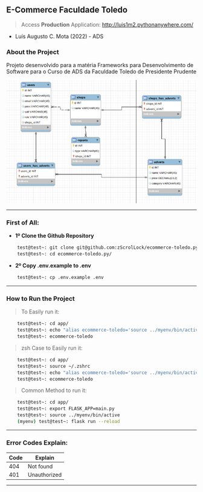 ## **E-Commerce Faculdade Toledo**

> Access **Production** Application: http://luis1m2.pythonanywhere.com/

 - Luís Augusto C. Mota (2022) - ADS
### **About the Project**
Projeto desenvolvido para a matéria Frameworks para Desenvolvimento de Software para o Curso de ADS da Faculdade Toledo de Presidente Prudente

<p align="center">
    <img src="app/static/img/MER.png" width="600" alt="MER">
</p>

<hr/>

### **First of All**:

- **1º Clone the Github Repository**
``` bash
    test@test~: git clone git@github.com:zScrolLock/ecommerce-toledo.py.git
    test@test~: cd ecommerce-toledo.py/
```

- **2º Copy .env.example to .env**
``` bash
    test@test~: cp .env.example .env
```
<hr/>

### **How to Run the Project**

> To Easily run it: 

```bash
    test@test~: cd app/
    test@test~: echo "alias ecommerce-toledo='source ../myenv/bin/activate && export FLASK_APP=main.py && flask run --reload --debugger'" >> $HOME/.bash_aliases
    test@test~: ecommerce-toledo
```
> zsh Case to Easily run it:

```bash
    test@test~: cd app/
    test@test~: source ~/.zshrc
    test@test~: echo "alias ecommerce-toledo='source ../myenv/bin/activate && export FLASK_APP=main.py && flask run --reload --debugger'" >> ~/.zshrc
    test@test~: ecommerce-toledo
```

> Common Method to run it:

```bash
    test@test~: cd app/
    test@test~: export FLASK_APP=main.py
    test@test~: source ../myenv/bin/active
    (myenv) test@test~: flask run --reload
```

<hr/>

### **Error Codes Explain**:

| Code | Explain  |
|---|---|
|  404 | Not found  |
|  401 | Unauthorized  |

<hr />